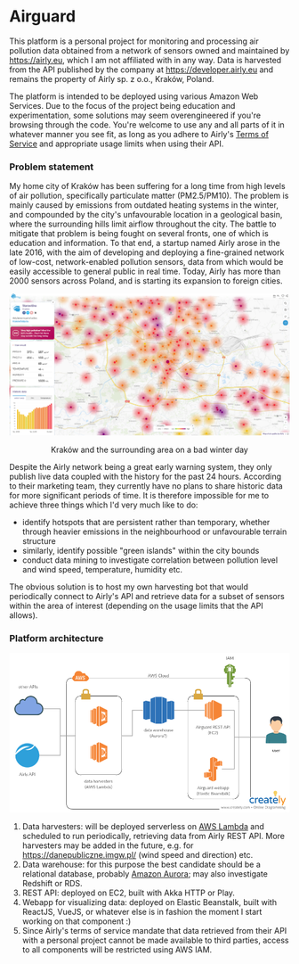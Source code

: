 # Airguard

This platform is a personal project for monitoring and processing air pollution data obtained from
a network of sensors owned and maintained by https://airly.eu, which I am not affiliated with in any way.
Data is harvested from the API published by the company at https://developer.airly.eu and remains
the property of Airly sp. z o.o., Kraków, Poland.

The platform is intended to be deployed using various Amazon Web Services. Due to the focus of the project
being education and experimentation, some solutions may seem overengineered if you're browsing through
the code. You're welcome to use any and all parts of it in whatever manner you see fit, as long as you
adhere to Airly's [Terms of Service](https://airly.eu/docs/tos-en.pdf) and appropriate usage limits
when using their API.

### Problem statement

My home city of Kraków has been suffering for a long time from high levels of air pollution, specifically
particulate matter (PM2.5/PM10). The problem is mainly caused by emissions from outdated heating systems
in the winter, and compounded by the city's unfavourable location in a geological basin, where the surrounding
hills limit airflow throughout the city. The battle to mitigate that problem is being fought on several fronts,
one of which is education and information. To that end, a startup named Airly arose in the late 2016,
with the aim of developing and deploying a fine-grained network of low-cost, network-enabled pollution sensors,
data from which would be easily accessible to general public in real time. Today, Airly has more than 2000 sensors
across Poland, and is starting its expansion to foreign cities.

<p align="center">
  <a href="https://airly.eu/map/en/#50.06201,19.94098,i204">
    <img src="resources/airly-map-krakow.png" width="600"/>
  </a>
  <div align="center">Kraków and the surrounding area on a bad winter day</div>
</p>

Despite the Airly network being a great early warning system, they only publish live data coupled with
the history for the past 24 hours. According to their marketing team, they currently have no plans to share
historic data for more significant periods of time. It is therefore impossible for me to achieve three things
which I'd very much like to do:

* identify hotspots that are persistent rather than temporary, whether through heavier emissions
in the neighbourhood or unfavourable terrain structure
* similarly, identify possible "green islands" within the city bounds
* conduct data mining to investigate correlation between pollution level and wind speed, temperature, humidity etc.

The obvious solution is to host my own harvesting bot that would periodically connect to Airly's API and retrieve
data for a subset of sensors within the area of interest (depending on the usage limits that the API allows).

### Platform architecture

![Airguard platform architecture](resources/platform-architecture.png)

1. Data harvesters: will be deployed serverless on [AWS Lambda](https://aws.amazon.com/lambda/) and scheduled
to run periodically, retrieving data from Airly REST API. More harvesters may be added in the future,
e.g. for https://danepubliczne.imgw.pl/ (wind speed and direction) etc.
2. Data warehouse: for this purpose the best candidate should be a relational database,
probably [Amazon Aurora](https://aws.amazon.com/rds/aurora/); may also investigate Redshift or RDS.
3. REST API: deployed on EC2, built with Akka HTTP or Play.
4. Webapp for visualizing data: deployed on Elastic Beanstalk, built with ReactJS, VueJS, or whatever else
is in fashion the moment I start working on that component :)
5. Since Airly's terms of service mandate that data retrieved from their API with a personal project cannot be
made available to third parties, access to all components will be restricted using AWS IAM.
